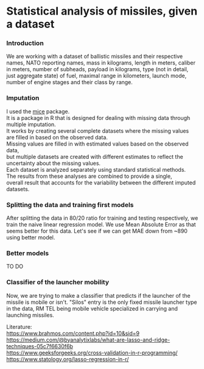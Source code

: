 <h1>Statistical analysis of missiles, given a dataset</h1>

<h3>Introduction</h3>
We are working with a dataset of ballistic missiles and their respective names, NATO reporting names, mass in kilograms,
length in meters, caliber in meters, number of subheads, payload in kilograms, type (not in detail, just aggregate state) of fuel,
maximal range in kilometers, launch mode, number of engine stages and their class by range. <br>

<h3>Imputation</h3>
I used the <a href="https://cran.r-project.org/web/packages/mice/index.html">mice</a> package. <br>
It is a package in R that is designed for dealing with missing data through multiple imputation. <br>
It works by creating several complete datasets where the missing values are filled in based on the observed data. <br>
Missing values are filled in with estimated values based on the observed data, <br>
but multiple datasets are created with different estimates to reflect the uncertainty about the missing values. <br>
Each dataset is analyzed separately using standard statistical methods. <br>
The results from these analyses are combined to provide a single, <br>
overall result that accounts for the variability between the different imputed datasets. <br>


<h3>Splitting the data and training first models</h3>
After splitting the data in 80/20 ratio for training and testing respectively, we train the naive linear regression model.
We use Mean Absolute Error as that seems better for this data.
Let's see if we can get MAE down from ~890 using better model.

<h3>Better models</h3>
TO DO

<h3>Classifier of the launcher mobility</h3>
Now, we are trying to make a classifier that predicts if the launcher of the missile is mobile or isn't.
"Silos" entry is the only fixed missile launcher type in the data, RM TEL being mobile vehicle specialized in carrying and launching missiles.


Literature: <br>
https://www.brahmos.com/content.php?id=10&sid=9 <br>
https://medium.com/@byanalytixlabs/what-are-lasso-and-ridge-techniques-05c7f6630f6b <br>
https://www.geeksforgeeks.org/cross-validation-in-r-programming/ <br>
https://www.statology.org/lasso-regression-in-r/ <br>
